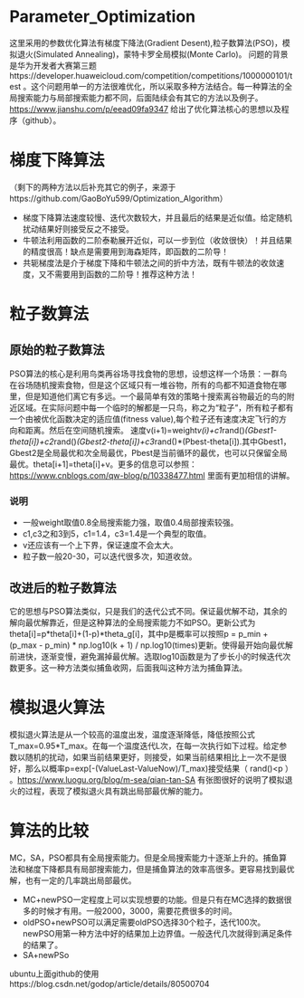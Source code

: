 # Parameter_Optimization
这里采用的参数优化算法有梯度下降法(Gradient Desent),粒子数算法(PSO)，模拟退火(Simulated Annealing)，蒙特卡罗全局模拟(Monte Carlo)。
问题的背景是华为开发者大赛第三题https://developer.huaweicloud.com/competition/competitions/1000000101/test  。这个问题用单一的方法很难优化，所以采取多种方法结合。每一种算法的全局搜索能力与局部搜索能力都不同，后面陆续会有其它的方法以及例子。https://www.jianshu.com/p/eead09fa9347 给出了优化算法核心的思想以及程序（github）。

# 梯度下降算法
（剩下的两种方法以后补充其它的例子，来源于https://github.com/GaoBoYu599/Optimization_Algorithm）
* 梯度下降算法速度较慢、迭代次数较大，并且最后的结果是近似值。给定随机扰动结果好则接受反之不接受。
* 牛顿法利用函数的二阶泰勒展开近似，可以一步到位（收敛很快）！并且结果的精度很高！缺点是需要用到海森矩阵，即函数的二阶导！
* 共轭梯度法是介于梯度下降和牛顿法之间的折中方法，既有牛顿法的收敛速度，又不需要用到函数的二阶导！推荐这种方法！

# 粒子数算法
## 原始的粒子数算法
PSO算法的核心是利用鸟类再谷场寻找食物的思想，设想这样一个场景：一群鸟在谷场随机搜索食物，但是这个区域只有一堆谷物，所有的鸟都不知道食物在哪里，但是知道他们离它有多远。一个最简单有效的策略十搜索离谷物最近的鸟的附近区域。在实际问题中每一个临时的解都是一只鸟，称之为“粒子”，所有粒子都有一个由被优化函数决定的适应值(fitness value),每个粒子还有速度决定飞行的方向和距离。然后在空间随机搜索。
速度v(i+1)=weight*v(i)+c1*rand()*(Gbest1-theta[i])+c2*rand()*(Gbest2-theta[i])+c3*rand()*(Pbest-theta[i]).其中Gbest1，Gbest2是全局最优和次全局最优，Pbest是当前循环的最优，也可以只保留全局最优。theta[i+1]=theta[i]+v。更多的信息可以参照：https://www.cnblogs.com/qw-blog/p/10338477.html 里面有更加相信的讲解。
### 说明
* 一般weight取值0.8全局搜索能力强，取值0.4局部搜索较强。
* c1,c3之和3到5，c1=1.4，c3=1.4是一个典型的取值。
* v还应该有一个上下界，保证速度不会太大。
* 粒子数一般20-30，可以迭代很多次，知道收敛。

## 改进后的粒子数算法
它的思想与PSO算法类似，只是我们的迭代公式不同。保证最优解不动，其余的解向最优解靠近，但是这种算法的全局搜索能力不如PSO。更新公式为theta[i]=p*theta[i]+(1-p)*theta_g[i]，其中p是概率可以按照p = p_min + (p_max - p_min) * np.log10(k + 1) / np.log10(times)更新。使得最开始向最优解前进快，逐渐变慢，避免漏掉最优解。选取log10函数是为了步长小的时候迭代次数更多。这一种方法类似捕鱼收网，后面我叫这种方法为捕鱼算法。

# 模拟退火算法
模拟退火算法是从一个较高的温度出发，温度逐渐降低，降低按照公式T_max=0.95*T_max。在每一个温度迭代L次，在每一次执行如下过程。给定参数以随机的扰动，如果当前结果更好，则接受，如果当前结果相比上一次不是很好，那么以概率p=exp[-(ValueLast-ValueNow)/T_max)接受结果（ rand()<p ） 。https://www.luogu.org/blog/m-sea/qian-tan-SA 有张图很好的说明了模拟退火的过程，表现了模拟退火具有跳出局部最优解的能力。




# 算法的比较
MC，SA，PSO都具有全局搜索能力。但是全局搜索能力十逐渐上升的。捕鱼算法和梯度下降都具有局部搜索能力，但是捕鱼算法的效率高很多。更容易找到最优解，也有一定的几率跳出局部最优。
* MC+newPSO一定程度上可以实现想要的功能。但是只有在MC选择的数据很多的时候才有用。一般2000，3000，需要花费很多的时间。
* oldPSO+newPSO可以满足需要oldPSO选择30个粒子，迭代100次。newPSO用第一种方法中好的结果加上边界值。一般迭代几次就得到满足条件的结果了。
* SA+newPSo

ubuntu上面github的使用https://blog.csdn.net/godop/article/details/80500704
